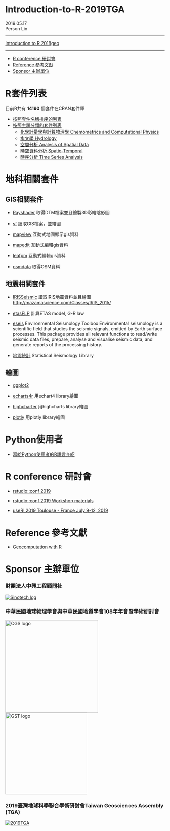 # Introduction-to-R-2019TGA

2019.05.17<br>Person Lin

----

[Introduction to R 2018geo](https://personlin.github.io/Introduction-to-R-2018geo/)

----
<!-- TOC depthFrom:1 depthTo:6 withLinks:1 updateOnSave:1 orderedList:0 -->


- [R conference 研討會](#R-conference-研討會)
- [Reference 參考文獻](#reference-參考文獻)
- [Sponsor 主辦單位](#sponsor-主辦單位)

<!-- /TOC -->


# R套件列表

目前R共有 __14190__ 個套件在CRAN套件庫

- [按照套件名稱排序的列表](https://cran.r-project.org/web/packages/available_packages_by_name.html)
- [按照主題分類的套件列表](https://cran.r-project.org/web/views/)
    - [化學計量學與計算物理學 Chemometrics and Computational Physics](https://cran.r-project.org/web/views/ChemPhys.html)
    - [水文學 Hydrology](https://cran.r-project.org/web/views/Hydrology.html)
    - [空間分析 Analysis of Spatial Data](https://cran.r-project.org/web/views/Spatial.html)
    - [時空資料分析 Spatio-Temporal](https://cran.r-project.org/web/views/SpatioTemporal.html)
    - [時序分析 Time Series Analysis](https://cran.r-project.org/web/views/TimeSeries.html)

# 地科相關套件

## GIS相關套件

- [Rayshader]()
取得DTM檔案並且繪製3D彩繪陰影圖

- [sf]()
讀取GIS檔案，並繪圖

- [mapview]()
互動式地圖顯示gis資料

- [mapedit]()
互動式編輯gis資料

- [leafpm](https://github.com/r-spatial/leafpm)
互動式編輯gis資料

- [osmdata]()
取得OSM資料

## 地震相關套件

- [IRISSeismic]()
讀取IRIS地震資料並且繪圖
http://mazamascience.com/Classes/IRIS_2015/

- [etasFLP]()
計算ETAS model, G-R law

- [eseis](https://cran.r-project.org/web/packages/eseis/index.html)
Environmental Seismology Toolbox
Environmental seismology is a scientific field that studies the seismic signals, emitted by Earth surface processes. This package provides all relevant functions to read/write seismic data files, prepare, analyse and visualise seismic data, and generate reports of the processing history.

- [地震統計](http://www.statsresearch.co.nz/dsh/sslib/)
Statistical Seismology Library

## 繪圖

- [ggplot2]()

- [echarts4r]()
用echart4 library繪圖

- [highcharter]()
用highcharts library繪圖

- [plotly]()
用plotly library繪圖



# Python使用者 

 - [寫給Python使用者的R語言介紹](https://gvwilson.github.io/tidynomicon/)
 
# R conference 研討會

- [rstudio::conf 2019](https://resources.rstudio.com/rstudio-conf-2019)

- [rstudio::conf 2019 Workshop materials](https://blog.rstudio.com/2019/02/06/rstudio-conf-2019-workshops/)

- [useR! 2019 Toulouse - France July 9-12, 2019](http://www.user2019.fr/)
 
# Reference 參考文獻

 - [Geocomputation with R](https://geocompr.robinlovelace.net/)

# Sponsor 主辦單位
 
### 財團法人中興工程顧問社
[![Sinotech log](https://www.sinotech.org.tw/zh/Modules/SinotechMenu/images/banner.png "Sinotech")](https://www.sinotech.org.tw/zh/)

### 中華民國地球物理學會與中華民國地質學會108年年會暨學術研討會

<a href="http://www.cgs.org.tw/"><img src="http://www.cgs.org.tw/image/logo.jpg" alt="CGS logo" width="293"/></a>
<a href="https://www.gst.org.tw/cht/"><img src="https://www.gst.org.tw/image/album/normal/20181015071016514.jpeg" alt="GST logo" width="258"/></a>

### 2019臺灣地球科學聯合學術研討會Taiwan Geosciences Assembly (TGA)
[![2019TGA](https://cgu-tga.org.tw/images/header_logo.png)](https://cgu-tga.org.tw/index.php)
